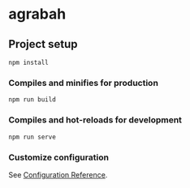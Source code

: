 # agrabah

## Project setup
```
npm install
```

### Compiles and minifies for production
```
npm run build
```

### Compiles and hot-reloads for development
```
npm run serve
```

### Customize configuration
See [Configuration Reference](https://cli.vuejs.org/config/).
